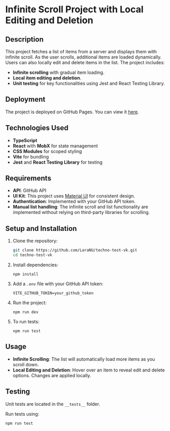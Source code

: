 # Infinite Scroll Project with Local Editing and Deletion

## Description

This project fetches a list of items from a server and displays them with infinite scroll. As the user scrolls, additional items are loaded dynamically. Users can also locally edit and delete items in the list. The project includes:

- **Infinite scrolling** with gradual item loading.
- **Local item editing and deletion**.
- **Unit testing** for key functionalities using Jest and React Testing Library.

## Deployment

The project is deployed on GitHub Pages. You can view it [here](https://cosmic-faloodeh-0dfdb7.netlify.app/).

## Technologies Used

- **TypeScript**
- **React** with **MobX** for state management
- **CSS Modules** for scoped styling
- **Vite** for bundling
- **Jest** and **React Testing Library** for testing

## Requirements

- **API**: GitHub API
- **UI Kit**: This project uses [Material UI](https://mui.com/) for consistent design.
- **Authentication**: Implemented with your GitHub API token.
- **Manual list handling**: The infinite scroll and list functionality are implemented without relying on third-party libraries for scrolling.

## Setup and Installation

1. Clone the repository:

   ```bash
   git clone https://github.com/LaraNU/techno-test-vk.git
   cd techno-test-vk
   ```

2. Install dependencies:

   ```
   npm install
   ```

3. Add a `.env` file with your GitHub API token:

   ```
   VITE_GITHUB_TOKEN=your_github_token
   ```

4. Run the project:

   ```
   npm run dev
   ```

5. To run tests:
   ```
   npm run test
   ```

## Usage

- **Infinite Scrolling**: The list will automatically load more items as you scroll down.
- **Local Editing and Deletion**: Hover over an item to reveal edit and delete options. Changes are applied locally.

## Testing

Unit tests are located in the `__tests__` folder.

Run tests using:

`npm run test`
